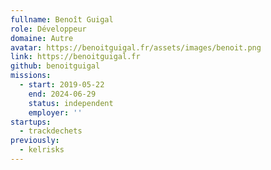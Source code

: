 ```yaml
---
fullname: Benoît Guigal
role: Développeur
domaine: Autre
avatar: https://benoitguigal.fr/assets/images/benoit.png
link: https://benoitguigal.fr
github: benoitguigal
missions:
  - start: 2019-05-22
    end: 2024-06-29
    status: independent
    employer: ''
startups:
  - trackdechets
previously:
  - kelrisks
---
```

